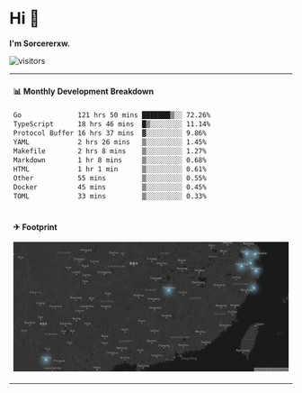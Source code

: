 # Hi 👋

**I'm Sorcererxw.**

![visitors](https://visitor-badge.glitch.me/badge?page_id=sorcererxw.sorcererx)

<table width="800px">
<tr>
<td valign="top" width="50%">

#### 📊 Monthly Development Breakdown

<!--START_SECTION:waka-->
```text
Go              121 hrs 50 mins ███████▒░░ 72.26%
TypeScript      18 hrs 46 mins  █▒░░░░░░░░ 11.14%
Protocol Buffer 16 hrs 37 mins  ▓░░░░░░░░░ 9.86%
YAML            2 hrs 26 mins   ▒░░░░░░░░░ 1.45%
Makefile        2 hrs 8 mins    ▒░░░░░░░░░ 1.27%
Markdown        1 hr 8 mins     ▒░░░░░░░░░ 0.68%
HTML            1 hr 1 min      ▒░░░░░░░░░ 0.61%
Other           55 mins         ▒░░░░░░░░░ 0.55%
Docker          45 mins         ▒░░░░░░░░░ 0.45%
TOML            33 mins         ▒░░░░░░░░░ 0.33%
```
<!--END_SECTION:waka-->

</tr>
<tr>
<td colspan="2">

#### ✈ Footprint

![footprint](./footprint.png)

</td>
</tr>
</table>


